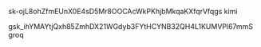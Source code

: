 sk-ojL8ohZfmEUnX0E4sD5Mr8OOCAcWkPKhjbMkqaKXfqrVfqgs 
kimi

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
groq